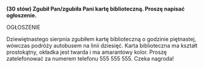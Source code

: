 **(30 stów) Zgubił Pan/zgubiła Pani kartę biblioteczną. Proszę napisać ogłoszenie.**

OGŁOSZENIE

Dziewiętnastego sierpnia zgubiłem kartę biblioteczną o godzinie piętnastej, wówczas podróży autobusem na linii dziesięć.
Karta biblioteczna ma kształt prostokątny, okładka jest twarda i ma amarantowy kolor. Proszę zatelefonować za numerem telefonu 555 555 555.
Czeka nagroda!
